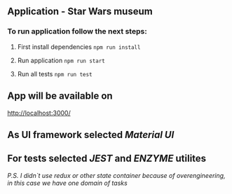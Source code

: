 ## Application - Star Wars museum

### To run application follow the next steps:
1) First install dependencies
```npm run install```

2) Run application
```npm run start```

3) Run all tests
```npm run test```


##  App will be available on 
[http://localhost:3000/](http://localhost:3000/)


## As UI framework selected *Material UI*

## For tests selected *JEST* and *ENZYME* utilites


*P.S. I didn`t use redux or other state container because of overengineering, in this case we have one domain of tasks*


